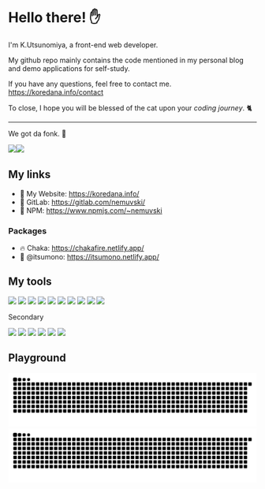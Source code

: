 # Hello there! ✋

I'm K.Utsunomiya, a front-end web developer.

My github repo mainly contains the code mentioned in my personal blog and demo applications for self-study.

If you have any questions, feel free to contact me. https://koredana.info/contact

To close, I hope you will be blessed of the cat upon your *coding journey*. 🐈

---

We got da fonk. 🤘

<img src="https://media.giphy.com/media/JVglf7QjxaZZM2tjfB/giphy.gif" width="230" /><img src="https://media.giphy.com/media/MdA16VIoXKKxNE8Stk/giphy.gif" width="156" />


## My links

- 📖 My Website: https://koredana.info/
- 🦊 GitLab: https://gitlab.com/nemuvski/
- 🎁 NPM: https://www.npmjs.com/~nemuvski

### Packages

- 🔥 Chaka: https://chakafire.netlify.app/
- 🍚 @itsumono: https://itsumono.netlify.app/


## My tools

![](https://img.shields.io/badge/JavaScript-f0db4f?style=flat-square&logo=javascript&logoColor=black)
![](https://img.shields.io/badge/TypeScript-007acc?style=flat-square&logo=typescript&logoColor=white)
![](https://img.shields.io/badge/CSS-0092bf?style=flat-square&logo=css3&logoColor=white)
![](https://img.shields.io/badge/Sass-bf4080?style=flat-square&logo=sass&logoColor=white)
![](https://img.shields.io/badge/HTML-e34c26?style=flat-square&logo=html5&logoColor=white)
![](https://img.shields.io/badge/React.js-61dafb?style=flat-square&logo=react&logoColor=black)
![](https://img.shields.io/badge/Gatsby.js-663399?style=flat-square&logo=gatsby&logoColor=white)
![](https://img.shields.io/badge/Next.js-000000?style=flat-square&logo=next.js&logoColor=white)
![](https://img.shields.io/badge/macOS-f5f5f7?style=flat-square&logo=apple&logoColor=black)
![](https://img.shields.io/badge/WebStorm-00cdd7?style=flat-square&logo=webstorm&logoColor=white)

Secondary

![](https://img.shields.io/badge/PHP-777bb4?style=flat-square&logo=php&logoColor=white)
![](https://img.shields.io/badge/Python-ffd43b?style=flat-square&logo=python&logoColor=306998)
![](https://img.shields.io/badge/Docker-2496ed?style=flat-square&logo=docker&logoColor=white)
![](https://img.shields.io/badge/Firebase-ffca28?style=flat-square&logo=firebase&logoColor=f57c00)
![](https://img.shields.io/badge/Supabase-181818?style=flat-square&logo=supabase&logoColor=65d9a5)
![](https://img.shields.io/badge/VSCode-007acc?style=flat-square&logo=visualstudiocode&logoColor=white)


## Playground

![GitHub Snake Light](https://raw.githubusercontent.com/nemuvski/nemuvski/output/github-snake.svg#gh-light-mode-only)
![GitHub Snake dark](https://raw.githubusercontent.com/nemuvski/nemuvski/output/github-snake-dark.svg#gh-dark-mode-only)

<!--
## My GitHub stats

![GitHub stats](https://github-readme-stats.vercel.app/api?username=nemuvski&show_icons=true&theme=gruvbox&count_private=true&hide=contribs&hide_title=true&include_all_commits=true&cache_seconds=7200)

[![Top Langs](https://github-readme-stats.vercel.app/api/top-langs/?username=nemuvski&theme=gruvbox&langs_count=10&hide_title=true&show_icons=true&layout=compact&cache_seconds=7200)](https://github.com/anuraghazra/github-readme-stats)
-->
